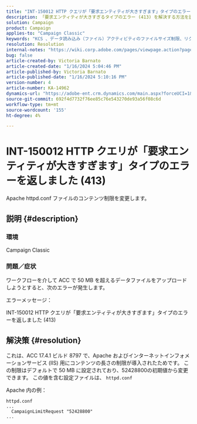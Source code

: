```yaml
---
title: "INT-150012 HTTP クエリが「要求エンティティが大きすぎます」タイプのエラーを返しました (413)"
description: 「要求エンティティが大きすぎるタイプのエラー (413) を解決する方法を説明します。」
solution: Campaign
product: Campaign
applies-to: "Campaign Classic"
keywords: "KCS 、データ読み込み（ファイル）アクティビティのファイルサイズ制限、リクエストエンティティが大きすぎる、CampaignLimitRequest"
resolution: Resolution
internal-notes: "https://wiki.corp.adobe.com/pages/viewpage.action?pageId=1423015339#ACC-Apache/Tomcat/IIS-WhatisthefilesizelimitforDataloading(file)activity?"
bug: false
article-created-by: Victoria Barnato
article-created-date: "1/16/2024 5:04:46 PM"
article-published-by: Victoria Barnato
article-published-date: "1/16/2024 5:10:16 PM"
version-number: 4
article-number: KA-14962
dynamics-url: "https://adobe-ent.crm.dynamics.com/main.aspx?forceUCI=1&pagetype=entityrecord&etn=knowledgearticle&id=91961a57-91b4-ee11-a569-6045bd006704"
source-git-commit: 692f4d7732f76ee85c76e543270de93a56f08c6d
workflow-type: tm+mt
source-wordcount: '155'
ht-degree: 4%

---
```


# INT-150012 HTTP クエリが「要求エンティティが大きすぎます」タイプのエラーを返しました (413)


Apache httpd.conf ファイルのコンテンツ制限を変更します。

## 説明 {#description}


### <b>環境</b>

Campaign Classic

### <b>問題／症状</b>

ワークフローを介して ACC で 50 MB を超えるデータファイルをアップロードしようとすると、次のエラーが発生します。



エラーメッセージ：

INT-150012 HTTP クエリが「要求エンティティが大きすぎます」タイプのエラーを返しました (413)


## 解決策 {#resolution}


これは、ACC 17.4.1 ビルド 8797 で、Apache およびインターネットインフォメーションサービス (IIS) 用にコンテンツの長さの制限が導入されたためです。 この制限はデフォルトで 50 MB に設定されており、52428800の初期値から変更できます。 この値を含む設定ファイルは、 `httpd.conf`

Apache 内の例：


```
httpd.conf
...
  CampaignLimitRequest "52428800"
...
```

